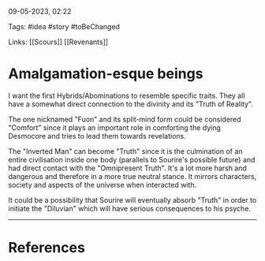 09-05-2023, 02:22

Tags: #idea #story #toBeChanged 

Links: [[Scours]] [[Revenants]]

# Amalgamation-esque beings


I want the first Hybrids/Abominations to resemble specific traits. They all have a somewhat direct connection to the divinity and its "Truth of Reality".

The one nicknamed "Fuon" and its split-mind form could be considered "Comfort" since it plays an important role in comforting the dying Desmocore and tries to lead them towards revelations.

The "Inverted Man" can become "Truth" since it is the culmination of an entire civilisation inside one body (parallels to Sourire's possible future) and had direct contact with the "Omnipresent Truth". It's a lot more harsh and dangerous and therefore in a more true neutral stance. It mirrors characters, society and aspects of the universe when interacted with.

It could be a possibility that Sourire will eventually absorb "Truth" in order to initiate the "Diluvian" which will have serious consequences to his psyche.




---
# References